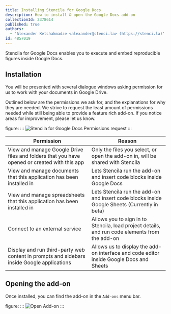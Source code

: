 ```yaml
---
title: Installing Stencila for Google Docs
description: How to install & open the Google Docs add-on
collectionId: 2378614
published: true
authors:
  - 'Alexander Ketchakmadze <alexander@stenci.la> (https://stenci.la)'
id: 4857019
---
```


Stencila for Google Docs enables you to execute and embed reproducible figures inside Google Docs.

## Installation

You will be presented with several dialogue windows asking permission for us to work with your documents in Google Drive.

Outlined below are the permissions we ask for, and the explanations for why they are needed.
We strive to request the least amount of permissions needed while still being able to provide
a feature rich add-on. If you notice areas for improvement, please let us know.

figure:
:::
![Stencila for Google Docs Permissions request](https://user-images.githubusercontent.com/1646307/109692342-6792a600-7b56-11eb-86f1-730d92ae9417.png)
:::

| Permission                                                                                   | Reason                                                                                         |
| -------------------------------------------------------------------------------------------- | ---------------------------------------------------------------------------------------------- |
| View and manage Google Drive files and folders that you have opened or created with this app | Only the files you select, or open the add-on in, will be shared with Stencila                 |
| View and manage documents that this application has been installed in                        | Lets Stencila run the add-on and insert code blocks inside Google Docs                         |
| View and manage spreadsheets that this application has been installed in                     | Lets Stencila run the add-on and insert code blocks inside Google Sheets (Currently in beta)   |
| Connect to an external service                                                               | Allows you to sign in to Stencila, load project details, and run code elements from the add-on |
| Display and run third-party web content in prompts and sidebars inside Google applications   | Allows us to display the add-on interface and code editor inside Google Docs and Sheets        |

## Opening the add-on

Once installed, you can find the add-on in the `Add-ons` menu bar.

figure:
:::
![Open Add-on](https://user-images.githubusercontent.com/1646307/106334554-eb582a80-6258-11eb-9027-71239e16151f.png)
:::
